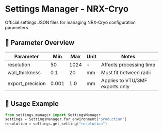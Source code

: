 # Settings Manager - NRX-Cryo

Official settings JSON files for managing NRX-Cryo configuration parameters.

## 📄 Parameter Overview

| Parameter          | Min  | Max   | Unit | Notes                          |
|--------------------|------|-------|------|--------------------------------|
| resolution         | 50   | 1024  | -    | Affects processing time        |
| wall_thickness     | 0.1  | 20    | mm   | Must fit between radii         |
| export_precision   | 0.001| 1.0   | mm   | Applies to VTU/3MF exports only |

## 🚀 Usage Example

```python
from settings_manager import SettingsManager
settings = SettingsManager.for_environment("production")
resolution = settings.get_setting("resolution")
